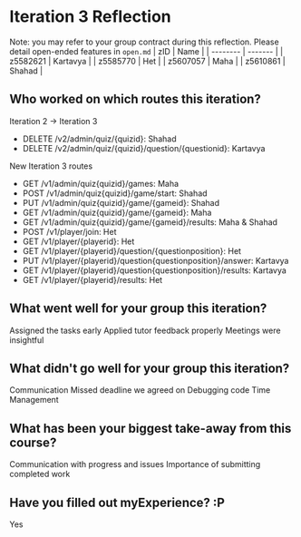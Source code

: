 # Iteration 3 Reflection
Note: you may refer to your group contract during this reflection. Please detail open-ended features in `open.md`
| zID      | Name     |
| -------- | -------  |
| z5582621 | Kartavya |
| z5585770 | Het      |
| z5607057 | Maha     |
| z5610861 | Shahad   |

## Who worked on which routes this iteration?
Iteration 2 -> Iteration 3
* DELETE /v2/admin/quiz/{quizid}: Shahad
* DELETE /v2/admin/quiz/{quizid}/question/{questionid}: Kartavya

New Iteration 3 routes
* GET /v1/admin/quiz{quizid}/games: Maha
* POST /v1/admin/quiz{quizid}/game/start: Shahad
* PUT /v1/admin/quiz{quizid}/game/{gameid}: Shahad
* GET /v1/admin/quiz{quizid}/game/{gameid}: Maha
* GET /v1/admin/quiz{quizid}/game/{gameid}/results: Maha & Shahad
* POST /v1/player/join: Het 
* GET /v1/player/{playerid}: Het
* GET /v1/player/{playerid}/question/{questionposition}: Het
* PUT /v1/player/{playerid}/question{questionposition}/answer: Kartavya
* GET /v1/player/{playerid}/question{questionposition}/results: Kartavya
* GET /v1/player/{playerid}/results: Het

## What went well for your group this iteration?
Assigned the tasks early
Applied tutor feedback properly
Meetings were insightful

## What didn't go well for your group this iteration?
Communication
Missed deadline we agreed on
Debugging code
Time Management

## What has been your biggest take-away from this course?
Communication with progress and issues
Importance of submitting completed work

## Have you filled out myExperience? :P
Yes